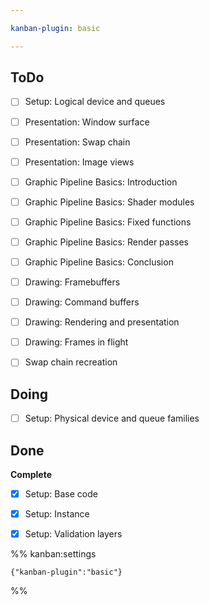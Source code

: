 ```yaml
---

kanban-plugin: basic

---
```


## ToDo

- [ ] Setup: Logical device and queues
- [ ] Presentation: Window surface
- [ ] Presentation: Swap chain
- [ ] Presentation: Image views
- [ ] Graphic Pipeline Basics: Introduction
- [ ] Graphic Pipeline Basics: Shader modules
- [ ] Graphic Pipeline Basics: Fixed functions
- [ ] Graphic Pipeline Basics: Render passes
- [ ] Graphic Pipeline Basics: Conclusion
- [ ] Drawing: Framebuffers
- [ ] Drawing: Command buffers
- [ ] Drawing: Rendering and presentation
- [ ] Drawing: Frames in flight
- [ ] Swap chain recreation


## Doing

- [ ] Setup: Physical device and queue families


## Done

**Complete**
- [x] Setup: Base code
- [x] Setup: Instance
- [x] Setup: Validation layers




%% kanban:settings
```
{"kanban-plugin":"basic"}
```
%%
